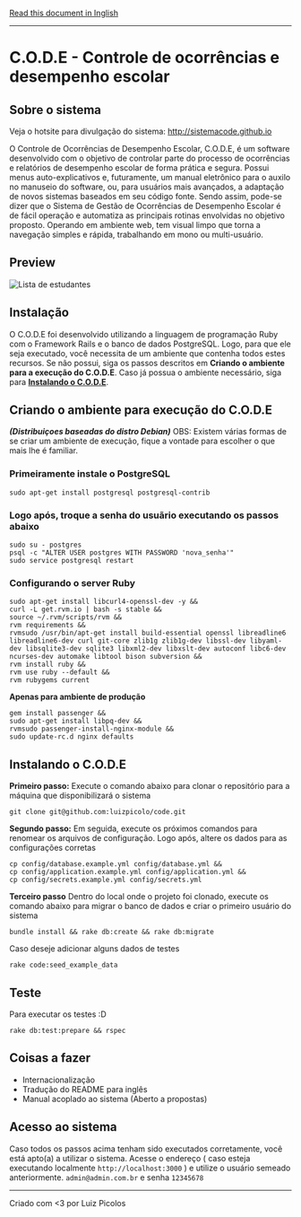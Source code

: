 [Read this document in Inglish](https://github.com/sistemacode/code/blob/master/README_EN.md)

---

# C.O.D.E - Controle de ocorrências e desempenho escolar

## Sobre o sistema

Veja o hotsite para divulgação do sistema: http://sistemacode.github.io    

O Controle de Ocorrências de Desempenho Escolar, C.O.D.E, é um software desenvolvido com o objetivo de controlar parte do processo de ocorrências e relatórios de desempenho escolar de forma prática e segura. Possui menus auto-explicativos e, futuramente, um manual eletrônico para o auxilo no manuseio do software, ou, para usuários mais avançados, a adaptação de novos sistemas baseados em seu código fonte.
Sendo assim, pode-se dizer que o Sistema de Gestão de Ocorrências de Desempenho Escolar é de fácil operação e automatiza as principais rotinas envolvidas no objetivo proposto.
Operando em ambiente web, tem visual limpo que torna a navegação simples e rápida, trabalhando em mono ou multi-usuário.

## Preview

![Lista de estudantes](https://cdn.rawgit.com/sistemacode/code/master/public/screenshots/list_students.png)

## Instalação

O C.O.D.E foi desenvolvido utilizando a linguagem de programação Ruby com o Framework Rails e o banco de dados PostgreSQL. Logo, para que ele seja executado, você necessita de um ambiente que contenha todos estes recursos. Se não possui, siga os passos descritos em **Criando o ambiente para a execução do C.O.D.E**. Caso já possua o ambiente necessário, siga para [**Instalando o C.O.D.E**](#id-instalando-o-code).

## Criando o ambiente para execução do C.O.D.E
***(Distribuiçoes baseadas do distro Debian)***
OBS: Existem várias formas de se criar um ambiente de execução, fique a vontade para escolher o que mais lhe é familiar.

### Primeiramente instale o PostgreSQL

    sudo apt-get install postgresql postgresql-contrib

### Logo após, troque a senha do usuãrio executando os passos abaixo

    sudo su - postgres
    psql -c "ALTER USER postgres WITH PASSWORD 'nova_senha'"
    sudo service postgresql restart

### Configurando o server Ruby

    sudo apt-get install libcurl4-openssl-dev -y &&
    curl -L get.rvm.io | bash -s stable &&
    source ~/.rvm/scripts/rvm &&
    rvm requirements &&
    rvmsudo /usr/bin/apt-get install build-essential openssl libreadline6 libreadline6-dev curl git-core zlib1g zlib1g-dev libssl-dev libyaml-dev libsqlite3-dev sqlite3 libxml2-dev libxslt-dev autoconf libc6-dev ncurses-dev automake libtool bison subversion &&
    rvm install ruby &&
    rvm use ruby --default &&
    rvm rubygems current

**Apenas para ambiente de produção**    

    gem install passenger &&
    sudo apt-get install libpq-dev &&
    rvmsudo passenger-install-nginx-module &&
    sudo update-rc.d nginx defaults

<div id="id-instalando-o-code"></div>

## Instalando o C.O.D.E

**Primeiro passo:** Execute o comando abaixo para clonar o repositório para a máquina que disponibilizará o sistema

    git clone git@github.com:luizpicolo/code.git

**Segundo passo:** Em seguida, execute os próximos comandos para renomear os arquivos de configuração. Logo após, altere os dados para as configurações corretas

    cp config/database.example.yml config/database.yml &&
    cp config/application.example.yml config/application.yml &&
    cp config/secrets.example.yml config/secrets.yml

**Terceiro passo** Dentro do local onde o projeto foi clonado, execute os comando abaixo para migrar o banco de dados e criar o primeiro usuário do sistema

    bundle install && rake db:create && rake db:migrate

Caso deseje adicionar alguns dados de testes

    rake code:seed_example_data

## Teste

Para executar os testes :D

    rake db:test:prepare && rspec

## Coisas a fazer

 - Internacionalização
 - Tradução do README para inglês
 - Manual acoplado ao sistema (Aberto a propostas)

## Acesso ao sistema

Caso todos os passos acima tenham sido executados corretamente, você está apto(a) a utilizar o sistema.
Acesse o endereço ( caso esteja executando localmente `http://localhost:3000` ) e utilize o usuário semeado anteriormente.
`admin@admin.com.br` e senha `12345678`
______
Criado com <3 por Luiz Picolos
